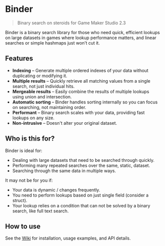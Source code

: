 # Binder

> Binary search on steroids for Game Maker Studio 2.3

Binder is a binary search library for those who need quick, efficient lookups on large datasets in games where lookup performance matters, and linear searches or simple hashmaps just won’t cut it.


## Features

- **Indexing** – Generate multiple ordered indexes of your data without duplicating or modifying it.
- **Multiple results** – Quickly retrieve all matching values from a single search, not just individual hits.
- **Mergeable results** – Easily combine the results of multiple lookups using union and intersection.
- **Automatic sorting** – Binder handles sorting internally so you can focus on searching, not maintaining order.
- **Performant** – Binary search scales with your data, providing fast lookups on any size.
- **Non-intrusive** – Doesn't alter your original dataset.


## Who is this for?

Binder is ideal for:

- Dealing with large datasets that need to be searched through quickly.
- Performing many repeated searches over the same, static, dataset.
- Searching through the same data in multiple ways.

It may not be for you if:

- Your data is dynamic / changes frequently.
- You need to perform lookups based on just single field (consider a struct).
- Your lookup relies on a condition that can not be solved by a binary search, like full text search.


## How to use

See the [Wiki](https://github.com/homunculus84/binder/wiki) for installation, usage examples, and API details.

